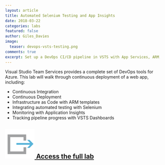 ```yaml
---
layout: article
title: Automated Selenium Testing and App Insights
date: 2018-03-22
categories: labs
featured: false
author: Giles_Davies
image:
  teaser: devops-vsts-testing.png
comments: true
excerpt: Set up a DevOps CI/CD pipeline in VSTS with App Services, ARM, Selenium Tests & Application Insights 
---
```


Visual Studio Team Services provides a complete set of DevOps tools for Azure. This lab will walk through continuous deployment of a web app, including:

- Continuous Integration
- Continuous Deployment
- Infrastructure as Code with ARM templates
- Integrating automated testing with Selenium
- Monitoring with Application Insights
- Tracking pipeline progress with VSTS Dashboards

## [![link](/images/icons/link.svg) Access the full lab](https://github.com/gidavies/WebAppDevOpsLab)
